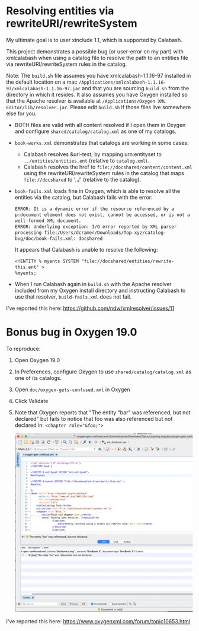 # Resolving entities via rewriteURI/rewriteSystem

My ultimate goal is to user xinclude 1.1, which is supported by Calabash. 

This project demonstrates a possible bug (or user-error on my part) with xmlcalabash 
when using a catalog file to resolve the path to an entities file via rewriteURI/rewriteSystem
rules in the catalog.

Note: The `build.sh` file assumes you have xmlcalabash-1.1.16-97 installed in the default 
location on a mac `/Applications/xmlcalabash-1.1.16-97/xmlcalabash-1.1.16-97.jar` and that 
you are sourcing `build.sh` from the directory in which it resides. It also assumes you 
have Oxygen installed so that the Apache resolver is available at 
`/Applications/Oxygen XML Editor/lib/resolver.jar`. Please edit `build.sh` if those files live
somewhere else for you. 

* BOTH files are valid with all content resolved if I open them in Oxygen and configure 
  `shared/catalog/catalog.xml` as one of my catalogs. 

* `book-works.xml` demonstrates that catalogs are working in some cases:
    * Calabash resolves &uri-test; by mapping urn:entityset to 
      `../entities/entities.ent` (relative to `catalog.xml`).
    * Calabash resolves the href to `file://docshared/content/content.xml` using 
      the rewriteURI/rewriteSystem rules in the catalog that maps `file://docshared` 
      to '../' (relative to the catalog).
      
* `book-fails.xml` loads fine in Oxygen, which is able to resolve all the entities via the catalog, but Calabash fails with the error:

   ```
   ERROR: It is a dynamic error if the resource referenced by a p:document element does not exist, cannot be accessed, or is not a well-formed XML document.
   ERROR: Underlying exception: I/O error reported by XML parser processing file:/Users/dcramer/Downloads/Top-xyz/catalog-bug/doc/book-fails.xml: docshared
   ```
   
   It appears that Calabash is unable to resolve the following: 
   
   ```
   <!ENTITY % myents SYSTEM "file://docshared/entities/rewrite-this.ent" >
   %myents;
   ```
* When I run Calabash again in `build.sh` with the Apache resolver included from my Oxygen install directory 
  and instructing Calabash to use that resolver, `build-fails.xml` does not fail.

I've reported this here: https://github.com/ndw/xmlresolver/issues/11
   
# Bonus bug in Oxygen 19.0

To reproduce:

1. Open Oxygen 19.0
2. In Preferences, configure Oxygen to use `shared/catalog/catalog.xml` as one of its catalogs.
3. Open `doc/oxygen-gets-confused.xml` in Oxygen
4. Click Validate
5. Note that Oxygen reports that "The entity "bar" was referenced, but not declared" 
   but fails to notice that foo was also referenced but not declared in: `<chapter role="&foo;">`
   
   ![Oxygen gets confused](https://raw.githubusercontent.com/dwcramer/xmlcalabash-catalog-bug/master/oxygen-gets-confused.png "Oxygen fails to notice that foo is undeclared")

   
 I've reported this here: https://www.oxygenxml.com/forum/topic10653.html